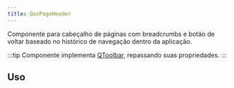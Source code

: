 ```yaml
---
title: QasPageHeader
---
```


Componente para cabeçalho de páginas com breadcrumbs e botão de voltar baseado no histórico de navegação dentro da aplicação.

<doc-api file="page-header/QasPageHeader" name="QasPageHeader" />

:::tip
Componente implementa [QToolbar](https://quasar.dev/vue-components/toolbar#introduction), repassando suas propriedades.
:::

## Uso

<doc-example file="QasPageHeader/Basic" title="Básico" />
<doc-example file="QasPageHeader/HeaderActionsWithButton" title="Com QasHeaderActions e QasBtn" />
<doc-example file="QasPageHeader/HeaderActionsWithActionsMenu" title="Com QasHeaderActions e QasActionsMenu" />
<doc-example file="QasPageHeader/WithBottomSlot" title="Com slot Bottom" />
